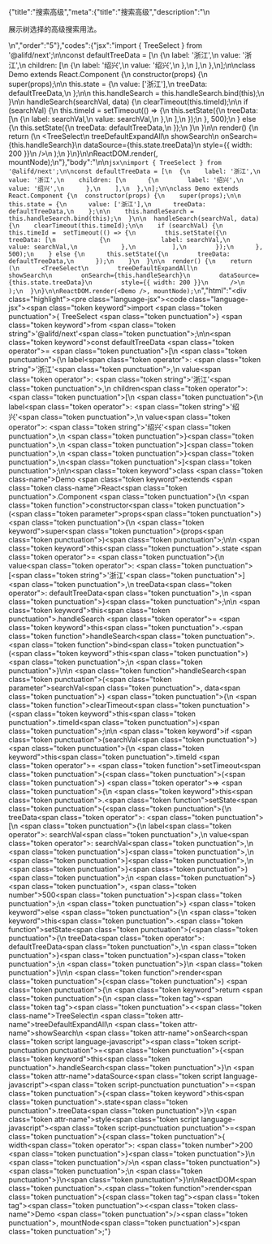 {"title":"搜索高级","meta":{"title":"搜索高级","description":"\n<p>展示树选择的高级搜索用法。</p>\n","order":"5"},"codes":{"jsx":"import { TreeSelect } from '@alifd/next';\n\nconst defaultTreeData = [\n  {\n    label: '浙江',\n    value: '浙江',\n    children: [\n      {\n        label: '绍兴',\n        value: '绍兴',\n      },\n    ],\n  },\n];\n\nclass Demo extends React.Component {\n  constructor(props) {\n    super(props);\n\n    this.state = {\n      value: ['浙江'],\n      treeData: defaultTreeData,\n    };\n\n    this.handleSearch = this.handleSearch.bind(this);\n  }\n\n  handleSearch(searchVal, data) {\n    clearTimeout(this.timeId);\n\n    if (searchVal) {\n     this.timeId =  setTimeout(() => {\n        this.setState({\n          treeData: [\n            {\n              label: searchVal,\n              value: searchVal,\n            },\n          ],\n        });\n      }, 500);\n    } else {\n      this.setState({\n        treeData: defaultTreeData,\n      });\n    }\n  }\n\n  render() {\n    return (\n      <TreeSelect\n        treeDefaultExpandAll\n        showSearch\n        onSearch={this.handleSearch}\n        dataSource={this.state.treeData}\n        style={{ width: 200 }}\n      />\n    );\n  }\n}\n\nReactDOM.render(<Demo />, mountNode);\n"},"body":"\n\n````jsx\nimport { TreeSelect } from '@alifd/next';\n\nconst defaultTreeData = [\n  {\n    label: '浙江',\n    value: '浙江',\n    children: [\n      {\n        label: '绍兴',\n        value: '绍兴',\n      },\n    ],\n  },\n];\n\nclass Demo extends React.Component {\n  constructor(props) {\n    super(props);\n\n    this.state = {\n      value: ['浙江'],\n      treeData: defaultTreeData,\n    };\n\n    this.handleSearch = this.handleSearch.bind(this);\n  }\n\n  handleSearch(searchVal, data) {\n    clearTimeout(this.timeId);\n\n    if (searchVal) {\n     this.timeId =  setTimeout(() => {\n        this.setState({\n          treeData: [\n            {\n              label: searchVal,\n              value: searchVal,\n            },\n          ],\n        });\n      }, 500);\n    } else {\n      this.setState({\n        treeData: defaultTreeData,\n      });\n    }\n  }\n\n  render() {\n    return (\n      <TreeSelect\n        treeDefaultExpandAll\n        showSearch\n        onSearch={this.handleSearch}\n        dataSource={this.state.treeData}\n        style={{ width: 200 }}\n      />\n    );\n  }\n}\n\nReactDOM.render(<Demo />, mountNode);\n````","html":"<script>(function(){'use strict';\n\nvar _createClass = function () { function defineProperties(target, props) { for (var i = 0; i < props.length; i++) { var descriptor = props[i]; descriptor.enumerable = descriptor.enumerable || false; descriptor.configurable = true; if (\"value\" in descriptor) descriptor.writable = true; Object.defineProperty(target, descriptor.key, descriptor); } } return function (Constructor, protoProps, staticProps) { if (protoProps) defineProperties(Constructor.prototype, protoProps); if (staticProps) defineProperties(Constructor, staticProps); return Constructor; }; }();\n\nvar _next = require('@alifd/next');\n\nfunction _classCallCheck(instance, Constructor) { if (!(instance instanceof Constructor)) { throw new TypeError(\"Cannot call a class as a function\"); } }\n\nfunction _possibleConstructorReturn(self, call) { if (!self) { throw new ReferenceError(\"this hasn't been initialised - super() hasn't been called\"); } return call && (typeof call === \"object\" || typeof call === \"function\") ? call : self; }\n\nfunction _inherits(subClass, superClass) { if (typeof superClass !== \"function\" && superClass !== null) { throw new TypeError(\"Super expression must either be null or a function, not \" + typeof superClass); } subClass.prototype = Object.create(superClass && superClass.prototype, { constructor: { value: subClass, enumerable: false, writable: true, configurable: true } }); if (superClass) Object.setPrototypeOf ? Object.setPrototypeOf(subClass, superClass) : subClass.__proto__ = superClass; }\n\nvar defaultTreeData = [{\n  label: '浙江',\n  value: '浙江',\n  children: [{\n    label: '绍兴',\n    value: '绍兴'\n  }]\n}];\n\nvar Demo = function (_React$Component) {\n  _inherits(Demo, _React$Component);\n\n  function Demo(props) {\n    _classCallCheck(this, Demo);\n\n    var _this = _possibleConstructorReturn(this, (Demo.__proto__ || Object.getPrototypeOf(Demo)).call(this, props));\n\n    _this.state = {\n      value: ['浙江'],\n      treeData: defaultTreeData\n    };\n\n    _this.handleSearch = _this.handleSearch.bind(_this);\n    return _this;\n  }\n\n  _createClass(Demo, [{\n    key: 'handleSearch',\n    value: function handleSearch(searchVal, data) {\n      var _this2 = this;\n\n      clearTimeout(this.timeId);\n\n      if (searchVal) {\n        this.timeId = setTimeout(function () {\n          _this2.setState({\n            treeData: [{\n              label: searchVal,\n              value: searchVal\n            }]\n          });\n        }, 500);\n      } else {\n        this.setState({\n          treeData: defaultTreeData\n        });\n      }\n    }\n  }, {\n    key: 'render',\n    value: function render() {\n      return React.createElement(_next.TreeSelect, {\n        treeDefaultExpandAll: true,\n        showSearch: true,\n        onSearch: this.handleSearch,\n        dataSource: this.state.treeData,\n        style: { width: 200 }\n      });\n    }\n  }]);\n\n  return Demo;\n}(React.Component);\n\nReactDOM.render(React.createElement(Demo, null), mountNode);})()</script><div class=\"highlight\"><pre class=\"language-jsx\"><code class=\"language-jsx\"><span class=\"token keyword\">import</span> <span class=\"token punctuation\">{</span> TreeSelect <span class=\"token punctuation\">}</span> <span class=\"token keyword\">from</span> <span class=\"token string\">'@alifd/next'</span><span class=\"token punctuation\">;</span>\n\n<span class=\"token keyword\">const</span> defaultTreeData <span class=\"token operator\">=</span> <span class=\"token punctuation\">[</span>\n  <span class=\"token punctuation\">{</span>\n    label<span class=\"token operator\">:</span> <span class=\"token string\">'浙江'</span><span class=\"token punctuation\">,</span>\n    value<span class=\"token operator\">:</span> <span class=\"token string\">'浙江'</span><span class=\"token punctuation\">,</span>\n    children<span class=\"token operator\">:</span> <span class=\"token punctuation\">[</span>\n      <span class=\"token punctuation\">{</span>\n        label<span class=\"token operator\">:</span> <span class=\"token string\">'绍兴'</span><span class=\"token punctuation\">,</span>\n        value<span class=\"token operator\">:</span> <span class=\"token string\">'绍兴'</span><span class=\"token punctuation\">,</span>\n      <span class=\"token punctuation\">}</span><span class=\"token punctuation\">,</span>\n    <span class=\"token punctuation\">]</span><span class=\"token punctuation\">,</span>\n  <span class=\"token punctuation\">}</span><span class=\"token punctuation\">,</span>\n<span class=\"token punctuation\">]</span><span class=\"token punctuation\">;</span>\n\n<span class=\"token keyword\">class</span> <span class=\"token class-name\">Demo</span> <span class=\"token keyword\">extends</span> <span class=\"token class-name\">React<span class=\"token punctuation\">.</span>Component</span> <span class=\"token punctuation\">{</span>\n  <span class=\"token function\">constructor</span><span class=\"token punctuation\">(</span><span class=\"token parameter\">props</span><span class=\"token punctuation\">)</span> <span class=\"token punctuation\">{</span>\n    <span class=\"token keyword\">super</span><span class=\"token punctuation\">(</span>props<span class=\"token punctuation\">)</span><span class=\"token punctuation\">;</span>\n\n    <span class=\"token keyword\">this</span><span class=\"token punctuation\">.</span>state <span class=\"token operator\">=</span> <span class=\"token punctuation\">{</span>\n      value<span class=\"token operator\">:</span> <span class=\"token punctuation\">[</span><span class=\"token string\">'浙江'</span><span class=\"token punctuation\">]</span><span class=\"token punctuation\">,</span>\n      treeData<span class=\"token operator\">:</span> defaultTreeData<span class=\"token punctuation\">,</span>\n    <span class=\"token punctuation\">}</span><span class=\"token punctuation\">;</span>\n\n    <span class=\"token keyword\">this</span><span class=\"token punctuation\">.</span>handleSearch <span class=\"token operator\">=</span> <span class=\"token keyword\">this</span><span class=\"token punctuation\">.</span><span class=\"token function\">handleSearch</span><span class=\"token punctuation\">.</span><span class=\"token function\">bind</span><span class=\"token punctuation\">(</span><span class=\"token keyword\">this</span><span class=\"token punctuation\">)</span><span class=\"token punctuation\">;</span>\n  <span class=\"token punctuation\">}</span>\n\n  <span class=\"token function\">handleSearch</span><span class=\"token punctuation\">(</span><span class=\"token parameter\">searchVal<span class=\"token punctuation\">,</span> data</span><span class=\"token punctuation\">)</span> <span class=\"token punctuation\">{</span>\n    <span class=\"token function\">clearTimeout</span><span class=\"token punctuation\">(</span><span class=\"token keyword\">this</span><span class=\"token punctuation\">.</span>timeId<span class=\"token punctuation\">)</span><span class=\"token punctuation\">;</span>\n\n    <span class=\"token keyword\">if</span> <span class=\"token punctuation\">(</span>searchVal<span class=\"token punctuation\">)</span> <span class=\"token punctuation\">{</span>\n     <span class=\"token keyword\">this</span><span class=\"token punctuation\">.</span>timeId <span class=\"token operator\">=</span>  <span class=\"token function\">setTimeout</span><span class=\"token punctuation\">(</span><span class=\"token punctuation\">(</span><span class=\"token punctuation\">)</span> <span class=\"token operator\">=></span> <span class=\"token punctuation\">{</span>\n        <span class=\"token keyword\">this</span><span class=\"token punctuation\">.</span><span class=\"token function\">setState</span><span class=\"token punctuation\">(</span><span class=\"token punctuation\">{</span>\n          treeData<span class=\"token operator\">:</span> <span class=\"token punctuation\">[</span>\n            <span class=\"token punctuation\">{</span>\n              label<span class=\"token operator\">:</span> searchVal<span class=\"token punctuation\">,</span>\n              value<span class=\"token operator\">:</span> searchVal<span class=\"token punctuation\">,</span>\n            <span class=\"token punctuation\">}</span><span class=\"token punctuation\">,</span>\n          <span class=\"token punctuation\">]</span><span class=\"token punctuation\">,</span>\n        <span class=\"token punctuation\">}</span><span class=\"token punctuation\">)</span><span class=\"token punctuation\">;</span>\n      <span class=\"token punctuation\">}</span><span class=\"token punctuation\">,</span> <span class=\"token number\">500</span><span class=\"token punctuation\">)</span><span class=\"token punctuation\">;</span>\n    <span class=\"token punctuation\">}</span> <span class=\"token keyword\">else</span> <span class=\"token punctuation\">{</span>\n      <span class=\"token keyword\">this</span><span class=\"token punctuation\">.</span><span class=\"token function\">setState</span><span class=\"token punctuation\">(</span><span class=\"token punctuation\">{</span>\n        treeData<span class=\"token operator\">:</span> defaultTreeData<span class=\"token punctuation\">,</span>\n      <span class=\"token punctuation\">}</span><span class=\"token punctuation\">)</span><span class=\"token punctuation\">;</span>\n    <span class=\"token punctuation\">}</span>\n  <span class=\"token punctuation\">}</span>\n\n  <span class=\"token function\">render</span><span class=\"token punctuation\">(</span><span class=\"token punctuation\">)</span> <span class=\"token punctuation\">{</span>\n    <span class=\"token keyword\">return</span> <span class=\"token punctuation\">(</span>\n      <span class=\"token tag\"><span class=\"token tag\"><span class=\"token punctuation\">&lt;</span><span class=\"token class-name\">TreeSelect</span></span>\n        <span class=\"token attr-name\">treeDefaultExpandAll</span>\n        <span class=\"token attr-name\">showSearch</span>\n        <span class=\"token attr-name\">onSearch</span><span class=\"token script language-javascript\"><span class=\"token script-punctuation punctuation\">=</span><span class=\"token punctuation\">{</span><span class=\"token keyword\">this</span><span class=\"token punctuation\">.</span>handleSearch<span class=\"token punctuation\">}</span></span>\n        <span class=\"token attr-name\">dataSource</span><span class=\"token script language-javascript\"><span class=\"token script-punctuation punctuation\">=</span><span class=\"token punctuation\">{</span><span class=\"token keyword\">this</span><span class=\"token punctuation\">.</span>state<span class=\"token punctuation\">.</span>treeData<span class=\"token punctuation\">}</span></span>\n        <span class=\"token attr-name\">style</span><span class=\"token script language-javascript\"><span class=\"token script-punctuation punctuation\">=</span><span class=\"token punctuation\">{</span><span class=\"token punctuation\">{</span> width<span class=\"token operator\">:</span> <span class=\"token number\">200</span> <span class=\"token punctuation\">}</span><span class=\"token punctuation\">}</span></span>\n      <span class=\"token punctuation\">/></span></span>\n    <span class=\"token punctuation\">)</span><span class=\"token punctuation\">;</span>\n  <span class=\"token punctuation\">}</span>\n<span class=\"token punctuation\">}</span>\n\nReactDOM<span class=\"token punctuation\">.</span><span class=\"token function\">render</span><span class=\"token punctuation\">(</span><span class=\"token tag\"><span class=\"token tag\"><span class=\"token punctuation\">&lt;</span><span class=\"token class-name\">Demo</span></span> <span class=\"token punctuation\">/></span></span><span class=\"token punctuation\">,</span> mountNode<span class=\"token punctuation\">)</span><span class=\"token punctuation\">;</span></code></pre></div>"}